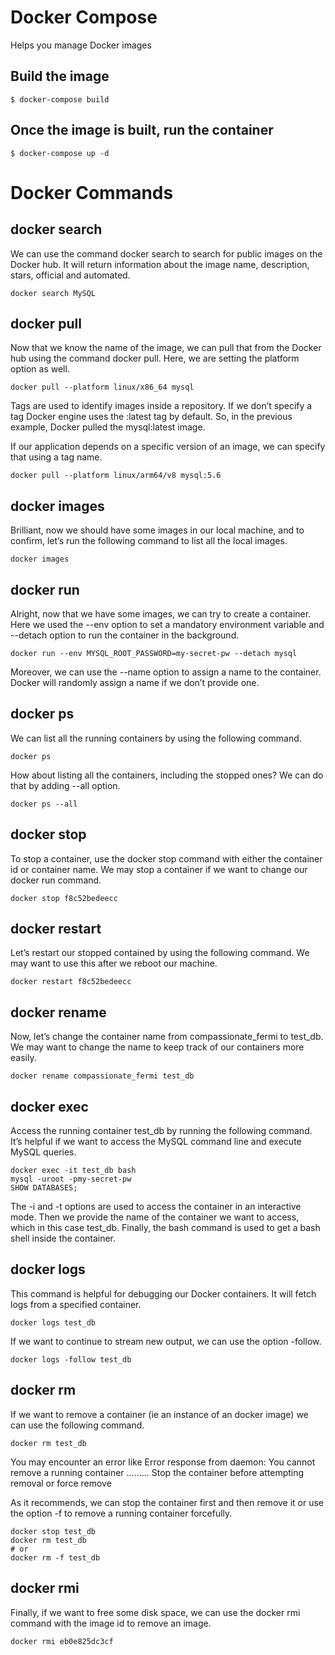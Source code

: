 # Docker Compose
Helps you manage Docker images

## Build the image

`$ docker-compose build`

## Once the image is built, run the container

`$ docker-compose up -d`


# Docker Commands

## docker search
We can use the command docker search to search for public images on the Docker hub. It will return information about the image name, description, stars, official and automated.

`docker search MySQL`

## docker pull
Now that we know the name of the image, we can pull that from the Docker hub using the command docker pull. Here, we are setting the platform option as well.

`docker pull --platform linux/x86_64 mysql`

Tags are used to identify images inside a repository. If we don’t specify a tag Docker engine uses the :latest tag by default. So, in the previous example, Docker pulled the mysql:latest image.

If our application depends on a specific version of an image, we can specify that using a tag name.

`docker pull --platform linux/arm64/v8 mysql:5.6`

## docker images
Brilliant, now we should have some images in our local machine, and to confirm, let’s run the following command to list all the local images.

`docker images`

## docker run
Alright, now that we have some images, we can try to create a container. Here we used the --env option to set a mandatory environment variable and --detach option to run the container in the background.

`docker run --env MYSQL_ROOT_PASSWORD=my-secret-pw --detach mysql`

Moreover, we can use the --name option to assign a name to the container. Docker will randomly assign a name if we don’t provide one.

## docker ps
We can list all the running containers by using the following command.

`docker ps`

How about listing all the containers, including the stopped ones? We can do that by adding --all option.

`docker ps --all`

## docker stop
To stop a container, use the docker stop command with either the container id or container name. We may stop a container if we want to change our docker run command.

`docker stop f8c52bedeecc`

## docker restart
Let’s restart our stopped contained by using the following command. We may want to use this after we reboot our machine.

`docker restart f8c52bedeecc`

## docker rename
Now, let’s change the container name from compassionate_fermi to test_db. We may want to change the name to keep track of our containers more easily.

`docker rename compassionate_fermi test_db`

## docker exec
Access the running container test_db by running the following command. It’s helpful if we want to access the MySQL command line and execute MySQL queries.
```
docker exec -it test_db bash
mysql -uroot -pmy-secret-pw
SHOW DATABASES;
```
The -i and -t options are used to access the container in an interactive mode. Then we provide the name of the container we want to access, which in this case test_db. Finally, the bash command is used to get a bash shell inside the container.

## docker logs
This command is helpful for debugging our Docker containers. It will fetch logs from a specified container.

`docker logs test_db`  

If we want to continue to stream new output, we can use the option -follow.

`docker logs -follow test_db`

## docker rm
If we want to remove a container (ie an instance of an docker image)  we can use the following command.

`docker rm test_db`

You may encounter an error like
Error response from daemon: You cannot remove a running container ……… Stop the container before attempting removal or force remove

As it recommends, we can stop the container first and then remove it or use the option -f to remove a running container forcefully.
```
docker stop test_db
docker rm test_db
# or
docker rm -f test_db
```

## docker rmi
Finally, if we want to free some disk space, we can use the docker rmi command with the image id to remove an image.

`docker rmi eb0e825dc3cf`

